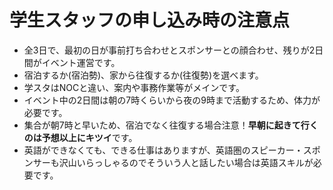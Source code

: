 # 学生スタッフの申し込み時の注意点
* 全3日で、最初の日が事前打ち合わせとスポンサーとの顔合わせ、残りが2日間がイベント運営です。
* 宿泊するか(宿泊勢)、家から往復するか(往復勢)を選べます。
* 学スタはNOCと違い、案内や事務作業等がメインです。
* イベント中の2日間は朝の7時くらいから夜の9時まで活動するため、体力が必要です。
* 集合が朝7時と早いため、宿泊でなく往復する場合注意！**早朝に起きて行くのは予想以上にキツイ**です。
* 英語ができなくても、できる仕事はありますが、英語圏のスピーカー・スポンサーも沢山いらっしゃるのでそういう人と話したい場合は英語スキルが必要です。

